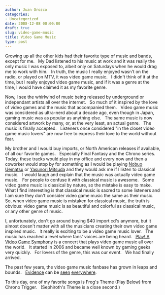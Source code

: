 ```yaml
---
author: Juan Orozco
categories:
- Uncategorized
date: 2008-12-08 00:00:00
draft: true
slug: video-game-music
title: Video Game Music
type: post
---
```


Growing up all the other kids had their favorite type of music and bands, except for me.   My Dad listened to his music at work and it was really the only music I was exposed to, albeit only on Saturdays when he would drag me to work with him.   In truth, the music I really enjoyed wasn't on the radio, or played on MTV, it was video game music.   I didn't think of it at the time, but I really enjoyed video game music, and if it was a genre at the time, I would have claimed it as my favorite genre.

Now, I see the whirlwind of music being released by underground or independant artists all over the internet.   So much of it inspired by the love of video games and the music that accompanied them.   Video game music was considered as ultra-nerd about a decade ago, even though in Japan, gaming music was as popular as anything else.   The same music is now considered artwork by many, or, at the very least, an actual genre.   The music is finally accepted.   Listeners once considered "in the closet video game music lovers" are now free to express their love to the world without fear.

My brother and I would buy imports, or North American releases if available, of all our favorite games.   Especially Final Fantasy and the Chrono series.   Today, these tracks would play in my office and every now and then a coworker would stop by for something as I would be playing <a href="http://www.nobuouematsu.com/" target="_blank" rel="noopener noreferrer">Nobuo Uematsu</a> or <a href="http://en.wikipedia.org/wiki/Yasunori_Mitsuda" target="_blank" rel="noopener noreferrer">Yasunori Mitsuda</a> and they would ask me if I listen to classical music.   I would laugh and explain that the music was actually video game music.   For people to confuse it with classical music is awesome.   Some video game music is classical by nature, so the mistake is easy to make.   What I find interesting is that classical music is sacred to some listeners and I am sure they don't consider video game music the same as their music.   So, when video game music is mistaken for classical music, the truth is obvious: video game music is as beautiful and colorful as classical music, or any other genre of music.

I, unfortunately, don't go around buying $40 import cd's anymore, but it almost doesn't matter with all the musicians creating their own video game inspired music.   It really is exciting to be a video game music lover.   The music has reached a level where fans' voices are being heard.   <a href="http://www.play-symphony.com/" target="_blank" rel="noopener noreferrer">Play! A Video Game Symphony</a> is a concert that plays video game music all over the world.   It started in 2006 and became well known by gaming geeks very quickly.   For lovers of the genre, this was our event.   We had finally arrived.

The past few years, the video game music fanbase has grown in leaps and bounds.   <a href="http://guamaso.com/2008/05/09/college-band-video" target="_self" rel="noopener noreferrer">Evidence</a> can be <a href="http://www.youtube.com/watch?v=V_qUpObkCgQ" target="_blank" rel="noopener noreferrer">seen</a> <a href="http://www.youtube.com/watch?v=IHn-L6odDP4" target="_blank" rel="noopener noreferrer">everywhere</a>.

To this day, one of my favorite songs is Frog's Theme (Play Below) from Chrono Trigger.   (Sephiroth's Theme is a close second.)